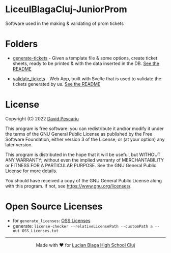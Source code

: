 # LiceulBlagaCluj-JuniorProm

Software used in the making &amp; validating of prom tickets

# Folders

- [generate-tickets](generate-tickets/) - Given a template file & some options,
  create ticket sheets, ready to be printed & with the data inserted in the DB.
  [See the README](generate-tickets/README.md)

- [validate_tickets](validate-tickets/) - Web App, built with Svelte that is
  used to validate the tickets generated by us.
  [See the README](validate-tickets/README.md)

# License

Copyright (C) 2022 [David Pescariu](https://github.com/davidp-ro)

This program is free software: you can redistribute it and/or modify
it under the terms of the GNU General Public License as published by
the Free Software Foundation, either version 3 of the License, or
(at your option) any later version.

This program is distributed in the hope that it will be useful,
but WITHOUT ANY WARRANTY; without even the implied warranty of
MERCHANTABILITY or FITNESS FOR A PARTICULAR PURPOSE. See the
GNU General Public License for more details.

You should have received a copy of the GNU General Public License
along with this program. If not, see <https://www.gnu.org/licenses/>.

# Open Source Licenses

- for `generate_licenses`: [OSS Licenses](generate-tickets/OSS_Licenses.txt)
- generate: `license-checker --relativeLicensePath --customPath a --out OSS_Licenses.txt`

---

<p align=center>
Made with ❤️ for <a target="_blank" href="https://liceulblagacluj.ro/">
  Lucian Blaga High School Cluj
</a>
</p>
